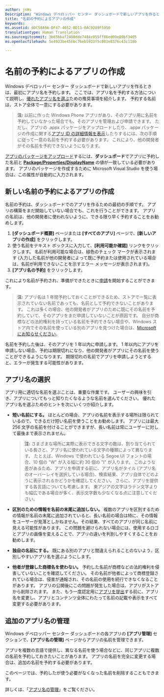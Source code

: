 ```yaml
---
author: jnHs
Description: "Windows デベロッパー センター ダッシュボードで新しいアプリを作るときは、最初にアプリ名を予約します。 ここでは、アプリ名を予約する方法について説明し、優れたアプリ名を選ぶための推奨事項を紹介します。"
title: "名前の予約によるアプリの作成"
keywords: 
ms.assetid: 6DC58A9A-DF47-4652-8D13-0AC9289F5950
translationtype: Human Translation
ms.sourcegitcommit: 3b65bbaf2498dde7484c055ff86ed09e89bf3405
ms.openlocfilehash: 5e4933be456bc76eb5923f5c081e8376c43c118b

---
```


# 名前の予約によるアプリの作成


Windows デベロッパー センター ダッシュボードで新しいアプリを作るときは、最初にアプリ名を予約します。 ここでは、アプリ名を予約する方法について説明し、[優れたアプリ名を選ぶ](#choosing-your-app-s-name)ための推奨事項を紹介します。 予約する名前は、ストア全体で一意にする必要があります。

> **注:** 以前に作った Windows Phone アプリがあり、そのアプリ用に名前を予約していなかった場合でも、そのアプリを管理および申請できます。 ただし、アプリの .appx パッケージをアップロードしたり、.appx パッケージの作成に関する[アプリ ID の詳細情報を表示](view-app-identity-details.md)したりするには、次の手順に従って一意の名前を予約する必要があります。 これにより、他の開発者がその名前を予約できないようになります。

[アプリのパッケージをアップロード](upload-app-packages.md)するには、**ダッシュボード**でアプリに予約した名前と [**Package/Properties/DisplayName**](https://msdn.microsoft.com/library/windows/apps/dn423240) の値が一致している必要があります。 アプリのパッケージを作成するために Microsoft Visual Studio を使う場合は、この属性が自動的に入力されます。

## 新しい名前の予約によるアプリの作成

名前の予約は、ダッシュボードでのアプリを作るための最初の手順です。 アプリの構築をまだ開始していない場合でも、これを行うことができます。 アプリの名前は、他の開発者に使われないように、できる限り早く予約することをお勧めします。

1.  **[ダッシュボード概要]** ページまたは **[すべてのアプリ]** ページで、**[新しいアプリの作成]** をクリックします。
2.  使う名前をテキスト ボックスに入力して、**[利用可能か確認]** リンクをクリックします。 名前が利用可能な場合は、緑色のチェック マークが表示されます (入力した名前が他の開発者によって既に予約または使用されている場合は、名前が利用できないことを示すエラー メッセージが表示されます)。
3.  **[アプリ名の予約]** をクリックします。

これにより名前が予約され、準備ができたときに[申請](app-submissions.md)を開始することができます。

> **注:** アプリ名は 1 年間予約しておくことができるため、ストアで一覧に表示されていない名前であっても、名前として予約できないことがあります。 これは多くの場合、他の開発者がアプリのために既にその名前を予約していて、そのアプリをまだ申請していないことが原因です。 自分が商標などの法的権利を持っている名前を予約できない場合や、Windows ストア内でその名前を使っている別のアプリを見つけた場合は、[Microsoft にお知らせください](http://go.microsoft.com/fwlink/p/?LinkId=233777)。

名前を予約した後は、そのアプリを 1 年以内に申請します。 1 年以内にアプリを申請しない場合、予約は期限切れになり、他の開発者がアプリにその名前を使うことができるようになります。 期限切れの名前でアプリを申請しようとすると、エラーが発生する可能性があります。

## アプリ名の選択

アプリ用に適切な名前を選ぶことは、重要な作業です。 ユーザーの興味を引き、アプリについてもっと知りたくなるような名前を選んでください。 優れたアプリ名を選ぶためのヒントを次にいくつか紹介します。

-   **短い名前にする。** ほとんどの場合、アプリの名前を表示する場所は限られているので、できるだけ短い名前を使うことをお勧めします。 アプリには最大 256 文字の名前を付けることができますが、長い名前は常にユーザーに対して最後まで表示されません。

    > **注:** さまざまな場所に実際に表示できる文字の数は、割り当てられている長さと、アプリ名に使われている文字の種類によって異なります。 たとえば、Windows で使われている Segoe UI フォントの場合、10 個の "W" が入る幅に約 30 個の "I" が入ります。 このような差があるため、アプリを申請する前に、アプリ名がタイル (アプリ名のオーバーレイを選択している場合)、検索結果、アプリ自体でどのように表示されるかどうかを確認してください。 さらに、アプリを提供する各言語についても考慮します。 東アジアの文字はラテン文字よりも幅広である場合が多く、表示文字数も少なくなる点に注意してください。

-   **区別のための情報を名前の末尾に追加しない。** 複数のアプリを区別するための情報が名前の末尾に追加されていると、長い名前の場合は特に、その情報をユーザーが見落としかねません。その結果、すべてのアプリが同じ名前に見える可能性があります。 この問題を避けられない場合には、使用するロゴとアプリの画像を変えることで、アプリの違いを判別しやすくすることをお勧めします。
-   **独自の名前にする。** 既にある別のアプリと間違えられることのないよう、区別しやすいアプリ名を選ぶようにします。
-   **他者が登録した商標名を使わない。** 予約した名前が商標などの法的権利を侵害していないことを確認してください。 その名前が他者によって商標登録されている場合は、侵害が通報され、その名前の使用を続行できなくなることがあります。 アプリの公開後にこの問題が発生した場合は、アプリがストアから削除されます。 また、もう一度認定用に[アプリを提出](app-submissions.md)する前に、アプリ名を変更し、アプリとコンテンツ全体にわたって名前の記載や表示をすべて変更する必要があります。

## 追加のアプリ名の管理

Windows デベロッパー センター ダッシュボードの各アプリの **[アプリ管理]** セクションで、**[アプリ名の管理]** ページからアプリの名前を管理できます。

アプリを複数の言語で提供し、異なる名前を使う場合などに、同じアプリに複数の名前を予約しておきたいことがあります。 アプリの名前を完全に変更する場合は、追加の名前を予約する必要があります。

このページでは、予約したが使う必要がなくなった名前を削除することもできます。

詳しくは、「[アプリ名の管理](manage-app-names.md)」をご覧ください。

 

 







<!--HONumber=Jun16_HO4-->


